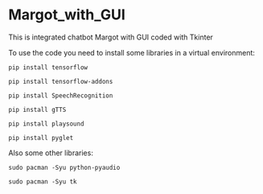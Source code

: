 # Margot_with_GUI

This is integrated chatbot Margot with GUI coded with Tkinter

To use the code you need to install some libraries in a virtual environment:

    pip install tensorflow
    
    pip install tensorflow-addons
    
    pip install SpeechRecognition
    
    pip install gTTS
    
    pip install playsound
    
    pip install pyglet
   
 Also some other libraries:
 
    sudo pacman -Syu python-pyaudio
    
    sudo pacman -Syu tk
